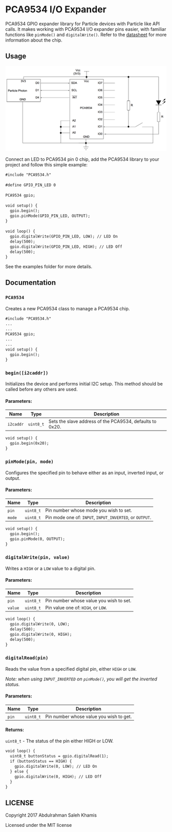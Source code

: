 # PCA9534 I/O Expander

PCA9534 GPIO expander library for Particle devices with Particle like API calls. It makes working with PCA9534 I/O expander pins easier, with familiar functions like `pinMode()` and `digitalWrite()`. Refer to the [datasheet](http://www.ti.com/lit/ds/symlink/pca9534.pdf) for more information about the chip.

## Usage

![Hardware connection](images/hardware_connection.png "Hardware connection setup")

Connect an LED to PCA9534 pin 0 chip, add the PCA9534 library to your project and follow this simple example:

```Arduino
#include "PCA9534.h"

#define GPIO_PIN_LED 0

PCA9534 gpio;

void setup() {
  gpio.begin();
  gpio.pinMode(GPIO_PIN_LED, OUTPUT);
}

void loop() {
  gpio.digitalWrite(GPIO_PIN_LED, LOW); // LED On
  delay(500);
  gpio.digitalWrite(GPIO_PIN_LED, HIGH); // LED Off
  delay(500);
}
```

See the examples folder for more details.

## Documentation

### `PCA9534`
Creates a new PCA9534 class to manage a PCA9534 chip.

```Arduino
#include "PCA9534.h"
...
...
PCA9534 gpio;
...
...
void setup() {
  gpio.begin();
}
```

### `begin([i2caddr])`
Initializes the device and performs initial I2C setup. This method should be called before any others are used.

#### Parameters:
| Name | Type | Description |
|------|------|-------------|
| `i2caddr` | `uint8_t` | Sets the slave address of the PCA9534, defaults to 0x20. |

```Arduino
void setup() {
  gpio.begin(0x20);
}
```

### `pinMode(pin, mode)`
Configures the specified pin to behave either as an input, inverted input, or output.

#### Parameters:
| Name | Type | Description |
|------|------|-------------|
| `pin` | `uint8_t` | Pin number whose mode you wish to set. |
| `mode` | `uint8_t` | Pin mode one of: `INPUT`, `INPUT_INVERTED`, or `OUTPUT`. |

```Arduino
void setup() {
  gpio.begin();
  gpio.pinMode(0, OUTPUT);
}
```

### `digitalWrite(pin, value)`
Writes a `HIGH` or a `LOW` value to a digital pin.

#### Parameters:
| Name | Type | Description |
|------|------|-------------|
| `pin` | `uint8_t` | Pin number whose value you wish to set. |
| `value` | `uint8_t` | Pin value one of: `HIGH`, or `LOW`. |

```Arduino
void loop() {
  gpio.digitalWrite(0, LOW);
  delay(500);
  gpio.digitalWrite(0, HIGH);
  delay(500);
}
```

### `digitalRead(pin)`
Reads the value from a specified digital pin, either `HIGH` or `LOW`.

*Note: when using `INPUT_INVERTED` on `pinMode()`, you will get the inverted status.*

#### Parameters:
| Name | Type | Description |
|------|------|-------------|
| `pin` | `uint8_t` | Pin number whose value you wish to get. |

#### Returns:
`uint8_t` - The status of the pin either HIGH or LOW.

```Arduino
void loop() {
  uint8_t buttonStatus = gpio.digitalRead(1);
  if (buttonStatus == HIGH) {
    gpio.digitalWrite(0, LOW); // LED On
  } else {
    gpio.digitalWrite(0, HIGH); // LED Off
  }
}
```

## LICENSE
Copyright 2017 Abdulrahman Saleh Khamis

Licensed under the MIT license
